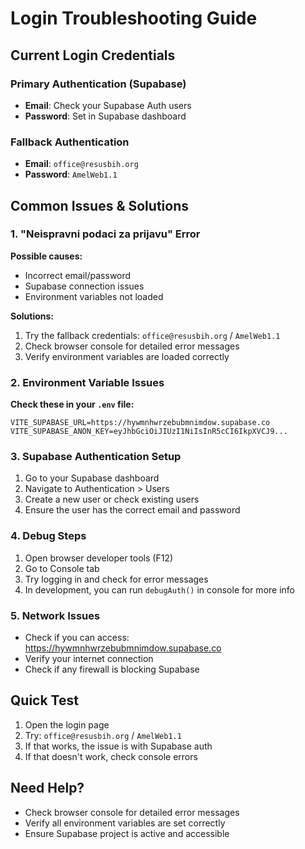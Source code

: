 # Login Troubleshooting Guide

## Current Login Credentials

### Primary Authentication (Supabase)
- **Email**: Check your Supabase Auth users
- **Password**: Set in Supabase dashboard

### Fallback Authentication
- **Email**: `office@resusbih.org`
- **Password**: `AmelWeb1.1`

## Common Issues & Solutions

### 1. "Neispravni podaci za prijavu" Error
**Possible causes:**
- Incorrect email/password
- Supabase connection issues
- Environment variables not loaded

**Solutions:**
1. Try the fallback credentials: `office@resusbih.org` / `AmelWeb1.1`
2. Check browser console for detailed error messages
3. Verify environment variables are loaded correctly

### 2. Environment Variable Issues
**Check these in your `.env` file:**
```env
VITE_SUPABASE_URL=https://hywmnhwrzebubmnimdow.supabase.co
VITE_SUPABASE_ANON_KEY=eyJhbGciOiJIUzI1NiIsInR5cCI6IkpXVCJ9...
```

### 3. Supabase Authentication Setup
1. Go to your Supabase dashboard
2. Navigate to Authentication > Users
3. Create a new user or check existing users
4. Ensure the user has the correct email and password

### 4. Debug Steps
1. Open browser developer tools (F12)
2. Go to Console tab
3. Try logging in and check for error messages
4. In development, you can run `debugAuth()` in console for more info

### 5. Network Issues
- Check if you can access: https://hywmnhwrzebubmnimdow.supabase.co
- Verify your internet connection
- Check if any firewall is blocking Supabase

## Quick Test
1. Open the login page
2. Try: `office@resusbih.org` / `AmelWeb1.1`
3. If that works, the issue is with Supabase auth
4. If that doesn't work, check console errors

## Need Help?
- Check browser console for detailed error messages
- Verify all environment variables are set correctly
- Ensure Supabase project is active and accessible